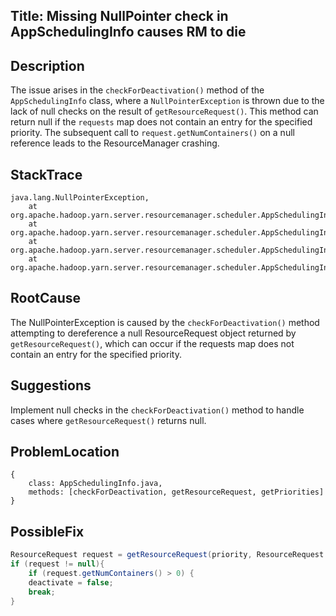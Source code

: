 ## Title: Missing NullPointer check in AppSchedulingInfo causes RM to die

## Description
The issue arises in the `checkForDeactivation()` method of the `AppSchedulingInfo` class, where a `NullPointerException` is thrown due to the lack of null checks on the result of `getResourceRequest()`. This method can return null if the `requests` map does not contain an entry for the specified priority. The subsequent call to `request.getNumContainers()` on a null reference leads to the ResourceManager crashing.

## StackTrace
```
java.lang.NullPointerException,
    at org.apache.hadoop.yarn.server.resourcemanager.scheduler.AppSchedulingInfo.checkForDeactivation(AppSchedulingInfo.java:383),
    at org.apache.hadoop.yarn.server.resourcemanager.scheduler.AppSchedulingInfo.decrementOutstanding(AppSchedulingInfo.java:375),
    at org.apache.hadoop.yarn.server.resourcemanager.scheduler.AppSchedulingInfo.allocateOffSwitch(AppSchedulingInfo.java:360),
    at org.apache.hadoop.yarn.server.resourcemanager.scheduler.AppSchedulingInfo.allocate(AppSchedulingInfo.java:270)
```

## RootCause
The NullPointerException is caused by the `checkForDeactivation()` method attempting to dereference a null ResourceRequest object returned by `getResourceRequest()`, which can occur if the requests map does not contain an entry for the specified priority.

## Suggestions
Implement null checks in the `checkForDeactivation()` method to handle cases where `getResourceRequest()` returns null.

## ProblemLocation
```
{
    class: AppSchedulingInfo.java,
    methods: [checkForDeactivation, getResourceRequest, getPriorities]
}
```

## PossibleFix
```java
ResourceRequest request = getResourceRequest(priority, ResourceRequest.ANY);
if (request != null){
    if (request.getNumContainers() > 0) {
    deactivate = false;
    break;
}
```